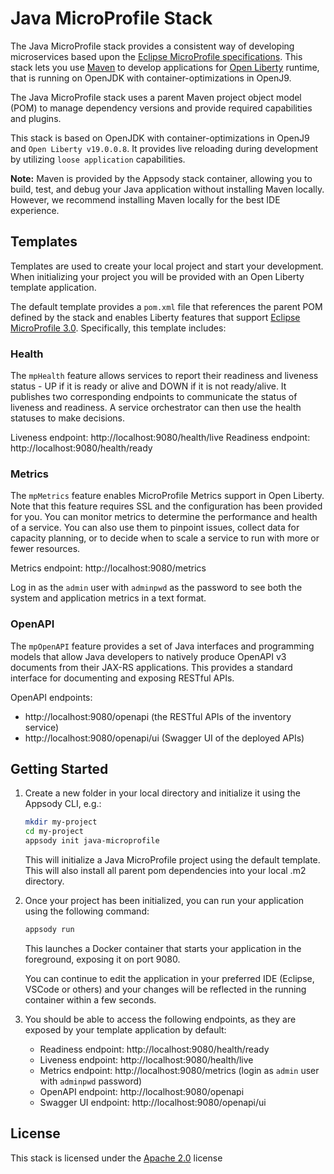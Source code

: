 # Java MicroProfile Stack

The Java MicroProfile stack provides a consistent way of developing microservices based upon the [Eclipse MicroProfile specifications](https://microprofile.io). This stack lets you use [Maven](https://maven.apache.org) to develop applications for [Open Liberty](https://openliberty.io) runtime, that is running on OpenJDK with container-optimizations in OpenJ9.

The Java MicroProfile stack uses a parent Maven project object model (POM) to manage dependency versions and provide required capabilities and plugins.

This stack is based on OpenJDK with container-optimizations in OpenJ9 and `Open Liberty v19.0.0.8`. It provides live reloading during development by utilizing `loose application` capabilities.

**Note:** Maven is provided by the Appsody stack container, allowing you to build, test, and debug your Java application without installing Maven locally. However, we recommend installing Maven locally for the best IDE experience.

## Templates

Templates are used to create your local project and start your development. When initializing your project you will be provided with an Open Liberty template application.

The default template provides a `pom.xml` file that references the parent POM defined by the stack and enables Liberty features that support [Eclipse MicroProfile 3.0](https://openliberty.io/docs/ref/feature/#microProfile-3.0.html). Specifically, this template includes:

### Health

The `mpHealth` feature allows services to report their readiness and liveness status - UP if it is ready or alive and DOWN if it is not ready/alive. It publishes two corresponding endpoints to communicate the status of liveness and readiness. A service orchestrator can then use the health statuses to make decisions.

Liveness endpoint: http://localhost:9080/health/live
Readiness endpoint: http://localhost:9080/health/ready

### Metrics

The `mpMetrics` feature enables MicroProfile Metrics support in Open Liberty. Note that this feature requires SSL and the configuration has been provided for you. You can monitor metrics to determine the performance and health of a service. You can also use them to pinpoint issues, collect data for capacity planning, or to decide when to scale a service to run with more or fewer resources.

Metrics endpoint: http://localhost:9080/metrics

Log in as the `admin` user with `adminpwd` as the password to see both the system and application metrics in a text format.

### OpenAPI

The `mpOpenAPI` feature provides a set of Java interfaces and programming models that allow Java developers to natively produce OpenAPI v3 documents from their JAX-RS applications. This provides a standard interface for documenting and exposing RESTful APIs.

OpenAPI endpoints:
- http://localhost:9080/openapi (the RESTful APIs of the inventory service)
- http://localhost:9080/openapi/ui (Swagger UI of the deployed APIs)

## Getting Started

1. Create a new folder in your local directory and initialize it using the Appsody CLI, e.g.:
    ```bash
    mkdir my-project
    cd my-project
    appsody init java-microprofile
    ```

    This will initialize a Java MicroProfile project using the default template. This will also install all parent pom dependencies into your local .m2 directory.

1. Once your project has been initialized, you can run your application using the following command:

    ```bash
    appsody run
    ```

    This launches a Docker container that starts your application in the foreground, exposing it on port 9080.

    You can continue to edit the application in your preferred IDE (Eclipse, VSCode or others) and your changes will be reflected in the running container within a few seconds.

1. You should be able to access the following endpoints, as they are exposed by your template application by default:

    - Readiness endpoint: http://localhost:9080/health/ready
    - Liveness endpoint: http://localhost:9080/health/live
    - Metrics endpoint: http://localhost:9080/metrics (login as `admin` user with `adminpwd` password)
    - OpenAPI endpoint: http://localhost:9080/openapi
    - Swagger UI endpoint: http://localhost:9080/openapi/ui

## License

This stack is licensed under the [Apache 2.0](./image/LICENSE) license
